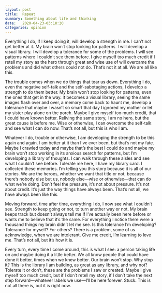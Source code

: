 ```yaml
---
layout: post
title:  Repeat
summary: Something about life and thinking
date:   2020-04-23-03:18:20
categories: opinion
---
```


Everything I do, if I keep doing it, will develop a strength in me. I can’t not get better at it. My brain won’t stop looking for patterns. I will develop a visual library. I will develop a tolerance for some of the problems. I will see patterns where I couldn’t see them before. I give myself too much credit if I retell my story as the hero through great and wise use of will overcame the problems and did what others could not do. That’s not it at all. We are all like this.

The trouble comes when we do things that tear us down. Everything I do, even the negative self-talk and the self-sabotaging actions, I develop a strength to do them better. My brain won’t stop looking for patterns, even the ones that get in the way. It becomes a visual library, seeing the same images flash over and over, a memory come back to haunt me, develop a tolerance that maybe I wasn’t so smart that day I ignored my mother or let my sister play alone on the porch. Maybe I give myself too much credit, that I could have known better. Reliving the same story, I am no hero, but the great cause is before me. Wise or otherwise, I can overcome the self-talk and see what I can do now. That’s not all, but this is who I am.

Whatever I do, trouble or otherwise, I am developing the strength to be this again and again. I am better at it than I’ve ever been, but that’s not my fate. Maybe I crawled today and maybe that’s the best I could do and maybe my brain won’t stop working in its anxious search for patterns, but I’m developing a library of thoughts. I can walk through these aisles and see what I couldn’t see before. Tolerate me here, I have my library card. I collected these memories. I’m telling you this story because it is all of our stories. We are the heroes, whether we want that title or not, because there’s nobody else but us, nobody else—wise or otherwise—that can do what we’re doing. Don’t feel the pressure, it’s not about pressure. It’s not about credit. It’s just the way things have always been. That’s not all, we have always been like this.

Moving forward, time after time, everything I do, I now see what I couldn’t see. Strength to keep going or not, to turn another way or not. My brain keeps track but doesn’t always tell me if I’ve actually been here before or wants me to believe that it’s the same. For everything I notice there were a thousand things my brain didn’t let me see. Is this tolerance I’m developing? Tolerance for myself? For others? There is a problem, some of us acknowledge, when we are intolerant. Give me credit, I’m learning to love me. That’s not all, but it’s how it is.

Every turn, every time I come around, this is what I see: a person taking life on and maybe doing it a little better. We all know people that could have done it better, times when we knew better. Our brain won’t stop. Why stop it? This is the library I am building, as great as any library, and why not? Tolerate it or don’t, these are the problems I saw or created. Maybe I give myself too much credit, but if I don’t retell my story, if I don’t take the next step forward—whatever labels we use—I’ll be here forever. Stuck. This is not all there is, but it is right now.

